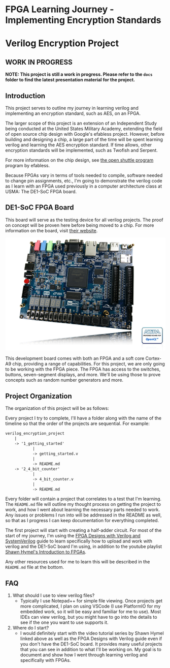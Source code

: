 # FPGA Learning Journey - Implementing Encryption Standards
# Verilog Encryption Project
## WORK IN PROGRESS
**NOTE: This project is still a work in progress. Please refer to the `docs` folder to find the latest presentation material for the project.**

## Introduction
This project serves to outline my journey in learning verilog and implementing an encryption standard, such as AES, on an FPGA.

The larger scope of this project is an extension of an Independent Study being conducted at the United States Military Academy, extending the field of open source chip design with Google's efabless project. However, before building and designing a chip, a large part of the time will be spent learning verilog and learning the AES encryption standard. If time allows, other encryption standards will be implemented, such as Twofish and Serpent.

For more information on the chip design, see [the open shuttle program](https://efabless.com/open_shuttle_program) program by efabless.

Because FPGAs vary in terms of tools needed to compile, software needed to change pin assignments, etc., I'm going to demonstrate the verilog code as I learn with an FPGA used previously in a computer architecture class at USMA: The DE1-SoC FPGA board.

## DE1-SoC FPGA Board
This board will serve as the testing device for all verilog projects. The proof on concept will be proven here before being moved to a chip. For more information on the board, visit [their website](https://www.terasic.com.tw/cgi-bin/page/archive.pl?Language=English&No=836).

![DE1-SoC Board](readme_pics/DE1-SoC_top_pic.jpg)

This development board comes with both an FPGA and a soft core Cortex-A9 chip, providing a range of capabilities. For this project, we are only going to be working with the FPGA piece. The FPGA has access to the switches, buttons, seven-segment displays, and more. We'll be using those to prove concepts such as random number generators and more.

## Project Organization
The organization of this project will be as follows:

Every project I try to complete, I'll have a folder along with the name of the timeline so that the order of the projects are sequential. For example:
```text
verilog_encryption_project
    |
    -> '1_getting_started'
            |
            -> getting_started.v
            |
            -> README.md
    -> '2_4_bit_counter'
            |
            -> 4_bit_counter.v
            |
            -> README.md
```

Every folder will contain a project that correlates to a test that I'm learning. The ```README.md``` file will outline my thought process on getting the project to work, and how I went about learning the necessary parts needed to work. Any issues or problems I run into will be addressed in the README as well, so that as I progress I can keep documentation for everything completed.

The first project will start with creating a half-adder circuit. For most of the start of my journey, I'm using the [FPGA Designs with Verilog and SystemVerilog](https://verilogguide.readthedocs.io/en/latest/verilog/firstproject.html) guide to learn specifically how to upload and work with verilog and the DE1-SoC board I'm using, in addition to the youtube playlist [Shawn Hymel's Introduction to FPGAs](https://www.youtube.com/playlist?list=PLEBQazB0HUyT1WmMONxRZn9NmQ_9CIKhb).

Any other resources used for me to learn this will be described in the ```README.md``` file at the bottom. 

## FAQ

1. What should I use to view verilog files?
   * Typically I use Notepad++ for simple file viewing. Once projects get more complicated, I plan on using VSCode (I use PlatformIO for my embedded work, so it will be easy and familiar for me to use). Most IDEs can view verilog, but you might have to go into the details to see if the one you want to use supports it.
2. Where do I start?
   * I would definitely start with the video tutorial series by Shawn Hymel linked above as well as the FPGA Designs with Verilog guide even if you don't have the DE1-SoC board. It provides many useful projects that you can see in addition to what I'll be working on. My goal is to document and show how I went through learning verilog and specifically with FPGAs.
